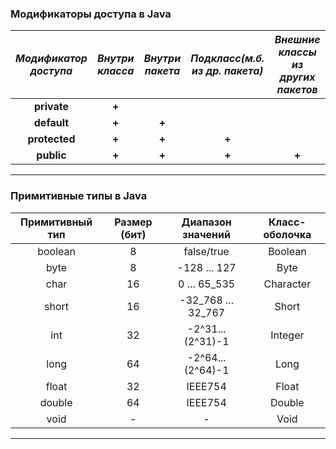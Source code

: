 ### Модификаторы доступа в Java

| *Модификатор доступа* | *Внутри класса* | *Внутри пакета* | *Подкласс(м.б. из др. пакета)* | *Внешние классы из других пакетов* |
| :-------------------: | :-------------: | :-------------: | :----------------------------: | :--------------------------------: |
|      **private**      |      **+**      |                 |                                |                                    |
|      **default**      |      **+**      |      **+**      |                                |                                    |
|     **protected**     |      **+**      |      **+**      |             **+**              |                                    |
|      **public**       |      **+**      |      **+**      |             **+**              |               **+**                |


___


### Примитивные типы в Java

| Примитивный тип | Размер (бит) | Диапазон значений  | Класс-оболочка |
| :-------------: | :----------: | :----------------: | :------------: |
|     boolean     |      8       |    false/true      |     Boolean    |
|      byte       |      8       |    -128 ... 127    |      Byte      |
|      char       |      16      |    0 ... 65_535    |   Character    |
|      short      |      16      | -32_768 ... 32_767 |     Short      |
|       int       |      32      |  -2^31...(2^31)-1  |    Integer     |
|      long       |      64      |  -2^64...(2^64)-1  |      Long      |
|      float      |      32      |      IEEE754       |     Float      |
|     double      |      64      |      IEEE754       |     Double     |
|      void       |      -       |         -          |      Void      |


___
